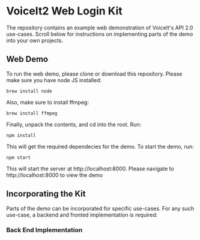 # VoiceIt2 Web Login Kit
The repository contains an example web demonstration of VoiceIt's API 2.0 use-cases. Scroll below for instructions on implementing parts of the demo into your own projects.

## Web Demo 
To run the web demo, please clone or download this repository. Please make sure you have node JS installed:
```
brew install node
```
Also, make sure to install ffmpeg:
```
brew install ffmpeg
```
Finally, unpack the contents, and cd into the root. Run:
```
npm install
```
This will get the required dependecies for the demo.
To start the demo, run:
```
npm start
```
This will start the server at http://localhost:8000. Please navigate to http://localhost:8000 to view the demo

## Incorporating the Kit
Parts of the demo can be incorporated for specific use-cases. For any such use-case, a backend and fronted implementation is required:

### Back End Implementation


